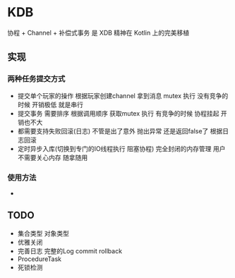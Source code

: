 # KDB

协程 + Channel + 补偿式事务 是 XDB 精神在 Kotlin 上的完美移植

## 实现

### 两种任务提交方式

- 提交单个玩家的操作 根据玩家创建channel 拿到消息 mutex 执行 没有竞争的时候 开销极低 就是串行
- 提交事务 需要排序 根据调用顺序 获取mutex 执行 有竞争的时候 协程挂起 开销也不大
- 都需要支持失败回滚(日志) 不管是出了意外 抛出异常 还是返回false了 根据日志回滚
- 定时异步入库(切换到专门的IO线程执行 阻塞协程) 完全封闭的内存管理 用户不需要关心内存 随拿随用

### 使用方法
- 
## TODO

- 集合类型 对象类型
- 优雅关闭
- 完善日志 完整的Log commit rollback
- ProcedureTask
- 死锁检测